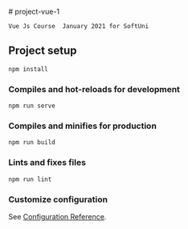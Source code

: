 ﻿﻿# project-vue-1```Vue Js Course  January 2021 for SoftUni```## Project setup```npm install```### Compiles and hot-reloads for development```npm run serve```### Compiles and minifies for production```npm run build```### Lints and fixes files```npm run lint```### Customize configurationSee [Configuration Reference](https://cli.vuejs.org/config/).